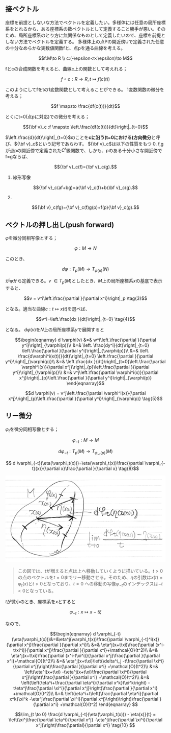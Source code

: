 <script>
MathJax = { 
    tex: {
    inlineMath: [            
    ['$', '$'],
    ['\\(', '\\)']
    ] }
};
</script>
<script id="MathJax-script" async src="https://cdn.jsdelivr.net/npm/mathjax@3/es5/tex-mml-chtml.js"></script>

## 接ベクトル
座標を前提としないな方法でベクトルを定義したい。多様体には任意の局所座標系をとれるから、ある座標系の数ベクトルとして定義すること勝手が悪い。そのため、局所座標系のとり方に無関係なものとして定義したいので、座標を前提としない方法でベクトルを定義する。
多様体上の点Pの開近傍Uで定義された任意の十分なめらかな実数値関数fと、点pを通る曲線を考える。
```math
f:M\to R \\
c:(-\epsilon<t<\epsilon)\to M
```
fとcの合成関数を考えると、曲線c上の関数として考えれる；
```math
f \circ c:R \to R,  t\mapsto f(c(t))
```
このようにしてfをtの1変数関数として考えることができる。
1変数関数の微分を考える；
```math
f \mapsto \frac{df(c(t))}{dt}
```
とくにt=0(点pに対応)での微分を考える；
```math
{\bf v}_c :f \mapsto \left.\frac{df(c(t))}{dt}\right|_{t=0}
```
$\left.\frac{d}{dt}\right|_{t=0}$のことを**cに沿う(t=0における)方向微分**と呼び、${\bf v}_c$という記号であらわす。
${\bf v}_c$は以下の性質をもつ
0. f,gが点pの開近傍で定義された$C^r$級関数で、しかも、pのある十分小さな開近傍でf=gならば、
```math
{\bf v}_c(f)={\bf v}_c(g).
```
1. 線形写像
```math
{\bf v}_c(af+bg)=a{\bf v}_c(f)+b{\bf v}_c(g).
```
2. 
```math
{\bf v}_c(fg)={\bf v}_c(f)g(p)+f(p){\bf v}_c(g).
```
## ベクトルの押し出し(push forward)
$\varphi$を微分同相写像とする；
```math
\varphi:M \to N   \tag{1}
```
このとき、
```math
 d \varphi:T_p(M) \to T_{\varphi(p)}(N)  \tag{2}
```
が$\varphi$から定義できる。$v$ $\in T_p(M)$としたとき、$M$上の局所座標系$x$の基底で表示すると、
```math
v = v^i\left.\frac{\partial }{\partial x^i}\right|_p  \tag{3}
```
となる。適当な曲線$c:t \mapsto x(t)$を選べば、
```math
v^i=\left.\frac{dx }{dt}\right|_{t=0}  \tag{4}
```
となる。
$d \varphi(v)$を$N$上の局所座標系$y$で展開すると
```math
\begin{eqnarray}
d \varphi(v) &=& w^i\left.\frac{\partial }{\partial y^i}\right|_{\varphi(p)}\\
 &=& \left. \frac{dy^i}{dt}\right|_{t=0} \left.\frac{\partial }{\partial y^i}\right|_{\varphi(p)}\\
 &=& \left. \frac{d\varphi^i(x(t))}{dt}\right|_{t=0} \left.\frac{\partial }{\partial y^i}\right|_{\varphi(p)}\\
 &=& \left.\frac{dx }{dt}\right|_{t=0}\left.\frac{\partial \varphi^i(x)}{\partial x^j}\right|_{p}\left.\frac{\partial }{\partial y^i}\right|_{\varphi(p)}\\
&=& v^j\left.\frac{\partial \varphi^i(x)}{\partial x^j}\right|_{p}\left.\frac{\partial }{\partial y^i}\right|_{\varphi(p)}  
\end{eqnarray}
```
```math
d \varphi(v) =  v^j\left.\frac{\partial \varphi^i(x)}{\partial x^j}\right|_{p}\left.\frac{\partial }{\partial y^i}\right|_{\varphi(p)}
\tag{5}
```
## リー微分
$\varphi_t$を微分同相写像とする；
```math
\varphi_{-t}:M \to M \tag{6}
```
```math
 d \varphi_{-t}:T_p(M) \to T_{\varphi_{-t}(p)}(M)  \tag{7}
```

```math
 d \varphi_{-t}(\eta(\varphi_t(x)))=\eta(\varphi_t(x))\frac{\partial \varphi_{-t}(x)}{\partial x}\frac{\partial }{\partial x}
 \tag{8}
```
![fig](fig1.jpg 's')
> この図では、tが増えると点は上へ移動していくように描いている。$t>0$の点のベクトルを$t=0$までリー移動させる。そのため、$\eta$の引数は$x(t)=\varphi_t(x)$と$t>0$となっており、$t=0$ への移動の写像$\varphi_{-t}$のインデックスは$-t<0$となっている。

$t$が微小のとき、座標系を$x$とすると
```math
\varphi_{-t}:x \mapsto x-t\xi
 \tag{9}
```
なので、
```math
\begin{eqnarray}
 d \varphi_{-t}(\eta(\varphi_t(x)))&=&\eta^j(\varphi_t(x))\frac{\partial \varphi_{-t}^i(x)}{\partial x^j}\frac{\partial }{\partial x^i}\\
 &=& \eta^j(x+t\xi)\frac{\partial (x^i-t\xi^i)}{\partial x^j}\frac{\partial }{\partial x^i}+\mathcal{O}(t^2)\\
 &=& \eta^j(x+t\xi)\frac{\partial (x^i-t\xi^i)}{\partial x^j}\frac{\partial }{\partial x^i}+\mathcal{O}(t^2)\\
 &=& \eta^j(x+t\xi)\left(\delta^i_j -t\frac{\partial \xi^i}{\partial x^j}\right)\frac{\partial }{\partial x^i} +\mathcal{O}(t^2)\\
 &=& \left(\eta^i(x+t\xi) -t\eta^j(x+t\xi)\frac{\partial \xi^i}{\partial x^j}\right)\frac{\partial }{\partial x^i} +\mathcal{O}(t^2)\\
 &=& \left(\left(\eta^i+\frac{\partial \eta^i}{\partial x^k}t\xi^k\right) -t\eta^j\frac{\partial \xi^i}{\partial x^j}\right)\frac{\partial }{\partial x^i} +\mathcal{O}(t^2)\\
 &=& \left(\eta^i+t\left(\frac{\partial \eta^i}{\partial x^k}\xi^k -\eta^j\frac{\partial \xi^i}{\partial x^j}\right)\right)\frac{\partial }{\partial x^i} +\mathcal{O}(t^2)
 \end{eqnarray}

```

```math
\lim_{t \to 0} \frac{d \varphi_{-t}(\eta(\varphi_t(x))) - \eta(x)}{t}
= \left(\xi^j\frac{\partial \eta^i}{\partial x^j} -\eta^j\frac{\partial \xi^i}{\partial x^j}\right)\frac{\partial}{\partial x^i}
 \tag{10}

```
